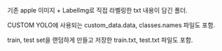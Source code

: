 기존 apple 이미지 + LabelImg로 직접 라벨링한 txt 내용이 담긴 폴더.

CUSTOM YOLO에 사용되는 custom_data.data, classes.names 파일도 포함.

train, test set을 랜덤하게 만들고 저장한 train.txt, test.txt 파일도 포함.
